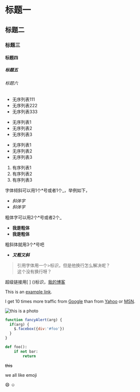 # 标题一
## 标题二
### 标题三
#### 标题四
##### 标题五
###### 标题六

* 无序列表111
* 无序列表222
* 无序列表333

+ 无序列表1
+ 无序列表2
+ 无序列表3

- 无序列表1
- 无序列表2
- 无序列表3

1. 有序列表1
2. 有序列表2
3. 有序列表3

字体倾斜可以用1个*号或者1个_，举例如下，
* *斜体字*
* _斜体字_

粗体字可以用2个*号或者2个_
* **我是粗体**
* __我是粗体__

粗斜体就用3个*号吧
* ***又粗又斜***

>引用字体用一个>标识，但是他换行怎么解决呢？<br/>
>这个没有换行呀？

超级链接用[ ] ()标识，[我的博客](www.zhezheng.net)

This is an [example link](http://example.com/ "With a Title").

I get 10 times more traffic from [Google][1] than from
[Yahoo][2] or [MSN][3].

[1]: http://google.com/ "Gooe"
[2]: http://search.yahoo.com/ "Yahoo Search"
[3]: http://search.msn.com/ "MSN Search"


![this is a photo][1]

[1]:  "Title"


```javascript
function fancyAlert(arg) {
  if(arg) {
    $.facebox({div:'#foo'})
  }
}
```

```python
def foo():
    if not bar:
        return 
```


~~this~~

we all like emoji

:smile:
:relaxed:
